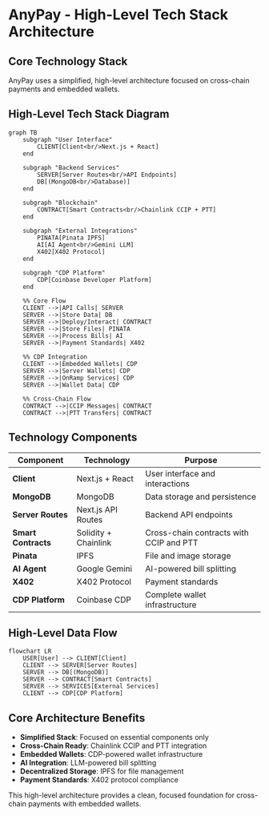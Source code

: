 # AnyPay - High-Level Tech Stack Architecture

## Core Technology Stack

AnyPay uses a simplified, high-level architecture focused on cross-chain payments and embedded wallets.

## High-Level Tech Stack Diagram

```mermaid
graph TB
    subgraph "User Interface"
        CLIENT[Client<br/>Next.js + React]
    end

    subgraph "Backend Services"
        SERVER[Server Routes<br/>API Endpoints]
        DB[(MongoDB<br/>Database)]
    end

    subgraph "Blockchain"
        CONTRACT[Smart Contracts<br/>Chainlink CCIP + PTT]
    end

    subgraph "External Integrations"
        PINATA[Pinata IPFS]
        AI[AI Agent<br/>Gemini LLM]
        X402[X402 Protocol]
    end

    subgraph "CDP Platform"
        CDP[Coinbase Developer Platform]
    end

    %% Core Flow
    CLIENT -->|API Calls| SERVER
    SERVER -->|Store Data| DB
    SERVER -->|Deploy/Interact| CONTRACT
    SERVER -->|Store Files| PINATA
    SERVER -->|Process Bills| AI
    SERVER -->|Payment Standards| X402

    %% CDP Integration
    CLIENT -->|Embedded Wallets| CDP
    SERVER -->|Server Wallets| CDP
    SERVER -->|OnRamp Services| CDP
    SERVER -->|Wallet Data| CDP

    %% Cross-Chain Flow
    CONTRACT -->|CCIP Messages| CONTRACT
    CONTRACT -->|PTT Transfers| CONTRACT
```

## Technology Components

| Component           | Technology           | Purpose                                 |
| ------------------- | -------------------- | --------------------------------------- |
| **Client**          | Next.js + React      | User interface and interactions         |
| **MongoDB**         | MongoDB              | Data storage and persistence            |
| **Server Routes**   | Next.js API Routes   | Backend API endpoints                   |
| **Smart Contracts** | Solidity + Chainlink | Cross-chain contracts with CCIP and PTT |
| **Pinata**          | IPFS                 | File and image storage                  |
| **AI Agent**        | Google Gemini        | AI-powered bill splitting               |
| **X402**            | X402 Protocol        | Payment standards                       |
| **CDP Platform**    | Coinbase CDP         | Complete wallet infrastructure          |

## High-Level Data Flow

```mermaid
flowchart LR
    USER[User] --> CLIENT[Client]
    CLIENT --> SERVER[Server Routes]
    SERVER --> DB[(MongoDB)]
    SERVER --> CONTRACT[Smart Contracts]
    SERVER --> SERVICES[External Services]
    CLIENT --> CDP[CDP Platform]
```

## Core Architecture Benefits

- **Simplified Stack**: Focused on essential components only
- **Cross-Chain Ready**: Chainlink CCIP and PTT integration
- **Embedded Wallets**: CDP-powered wallet infrastructure
- **AI Integration**: LLM-powered bill splitting
- **Decentralized Storage**: IPFS for file management
- **Payment Standards**: X402 protocol compliance

This high-level architecture provides a clean, focused foundation for cross-chain payments with embedded wallets.

